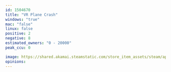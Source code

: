 ```yaml
---
id: 1504670
title: "VR Plane Crash"
windows: "true"
mac: "false"
linux: false
positive: 2
negative: 8
estimated_owners: "0 - 20000"
peak_ccu: 0

image: https://shared.akamai.steamstatic.com/store_item_assets/steam/apps/1504670/header.jpg?t=1659101097
opinions:
---
```

